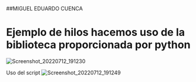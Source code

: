 ##MIGUEL EDUARDO CUENCA

# Ejemplo de hilos hacemos uso de la biblioteca proporcionada por python

![Screenshot_20220712_191230](https://user-images.githubusercontent.com/66763571/178621755-6ca5a82b-440a-40cf-a4cd-1148ae5311c4.png)


Uso del script
![Screenshot_20220712_191249](https://user-images.githubusercontent.com/66763571/178622201-878e515b-02fb-454b-9cb2-cde3f55c406c.png)
